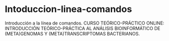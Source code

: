 # Intoduccion-linea-comandos
Introducción a la línea de comandos. CURSO TEÓRICO-PRÁCTICO ONLINE: INTRODUCCIÓN TEÓRICO-PRÁCTICA AL ANÁLISIS BIOINFORMÁTICO DE (META)GENOMAS Y (META)TRANSCRIPTOMAS BACTERIANOS. 
